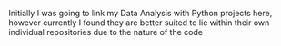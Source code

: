 <p>Initially I was going to link my Data Analysis with Python projects here,
however currently I found they are better suited to lie within their own individual repositories due to the nature of the code</p>
